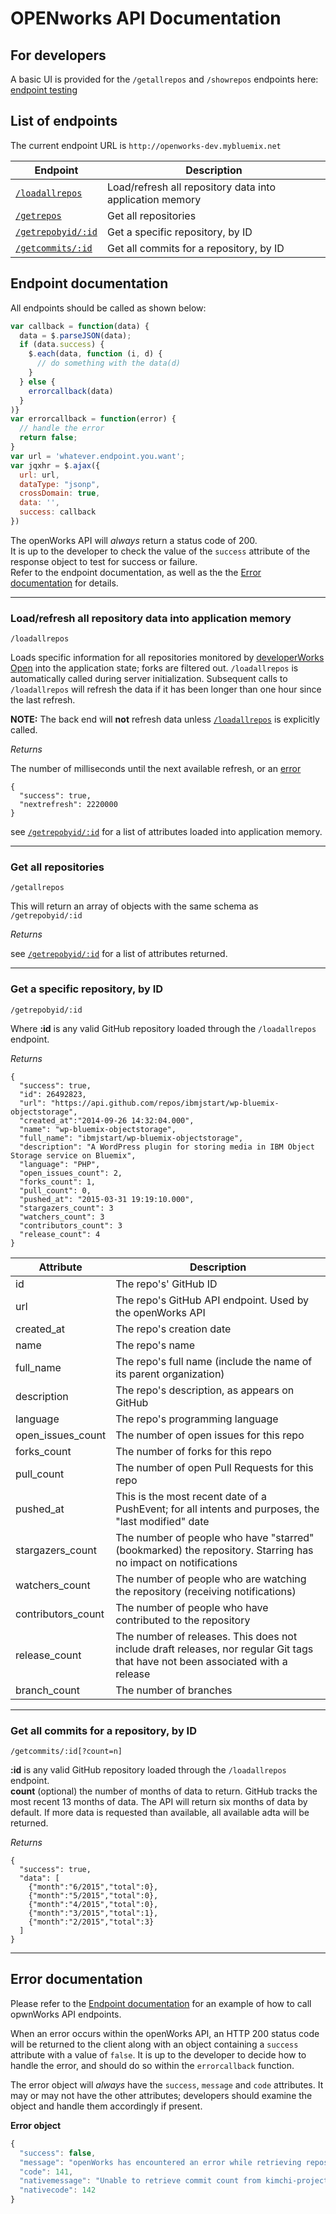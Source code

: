 # OPENworks API Documentation

## For developers
A basic UI is provided for the `/getallrepos` and `/showrepos` endpoints here: [endpoint testing](http://openworks-dev.mybluemix.net)

## List of endpoints
The current endpoint URL is `http://openworks-dev.mybluemix.net`

| Endpoint | Description |
| -------- | ----------- |
| [`/loadallrepos`](#loadallrepos) | Load/refresh all repository data into application memory
| [`/getrepos`](#getrepos) | Get all repositories
| [`/getrepobyid/:id`](#getrepobyid) | Get a specific repository, by ID
| [`/getcommits/:id`](#getcommitsbyid) | Get all commits for a repository, by ID

## <a name="endpointdocumentation"></a>Endpoint documentation
All endpoints should be called as shown below:

``` javascript
var callback = function(data) {  
  data = $.parseJSON(data);
  if (data.success) {
    $.each(data, function (i, d) {  
      // do something with the data(d)  
    }  
  } else {
    errorcallback(data)
  }
)}    
var errorcallback = function(error) {  
  // handle the error  
  return false;  
}   
var url = 'whatever.endpoint.you.want';  
var jqxhr = $.ajax({  
  url: url,  
  dataType: "jsonp",  
  crossDomain: true,  
  data: '',  
  success: callback
})
```

The openWorks API will *always* return a status code of 200.  
It is up to the developer to check the value of the `success` attribute of the response object to test for success or failure.  
Refer to the endpoint documentation, as well as the the [Error documentation](#errors) for details.

---
### <a name="loadallrepos"></a>Load/refresh all repository data into application memory
`/loadallrepos`

Loads specific information for all repositories monitored by [developerWorks Open](https://developer.ibm.com/open/) into the application state; forks are filtered out.
`/loadallrepos` is automatically called during server initialization.  Subsequent calls to `/loadallrepos` will refresh the data if it has been longer than one hour since the last refresh.  

**NOTE:** The back end will **not** refresh data unless [`/loadallrepos`](#loadallrepos) is explicitly called.

*Returns*

The number of milliseconds until the next available refresh, or an [error](#errors)

```
{  
  "success": true,  
  "nextrefresh": 2220000  
}  
```

see [`/getrepobyid/:id`](#getrepobyid) for a list of attributes loaded into application memory.

---
### <a name="getrepos"></a>Get all repositories
`/getallrepos`

This will return an array of objects with the same schema as `/getrepobyid/:id`

*Returns*

see [`/getrepobyid/:id`](#getrepobyid) for a list of attributes returned.

---
### <a name="getrepobyid"></a>Get a specific repository, by ID
`/getrepobyid/:id`

Where **:id** is any valid GitHub repository loaded through the `/loadallrepos` endpoint.

*Returns*

```
{  
  "success": true,  
  "id": 26492823,  
  "url": "https://api.github.com/repos/ibmjstart/wp-bluemix-objectstorage",  
  "created_at":"2014-09-26 14:32:04.000",
  "name": "wp-bluemix-objectstorage",  
  "full_name": "ibmjstart/wp-bluemix-objectstorage",  
  "description": "A WordPress plugin for storing media in IBM Object Storage service on Bluemix",  
  "language": "PHP",  
  "open_issues_count": 2,  
  "forks_count": 1,  
  "pull_count": 0,  
  "pushed_at": "2015-03-31 19:19:10.000",  
  "stargazers_count": 3  
  "watchers_count": 3  
  "contributors_count": 3  
  "release_count": 4
}  
```

| Attribute | Description |
| --------- | ----------- |
| id | The repo's' GitHub ID |
| url | The repo's GitHub API endpoint.  Used by the openWorks API |
| created_at | The repo's creation date |
| name | The repo's name |
| full_name | The repo's full name (include the name of its parent organization) |
| description | The repo's description, as appears on GitHub |
| language | The repo's programming language |
| open_issues_count | The number of open issues for this repo |
| forks_count | The number of forks for this repo |
| pull_count | The number of open Pull Requests for this repo |
| pushed_at | This is the most recent date of a PushEvent; for all intents and purposes, the "last modified" date |
| stargazers_count | The number of people who have "starred" (bookmarked) the repository.  Starring has no impact on notifications |
| watchers_count | The number of people who are watching the repository (receiving notifications)  |
| contributors_count | The number of people who have contributed to the repository |
| release_count | The number of releases.  This does not include draft releases, nor regular Git tags that have not been associated with a release |
| branch_count | The number of branches |


---
### <a name="getcommitsbyid"></a>Get all commits for a repository, by ID
`/getcommits/:id[?count=n]`

**:id** is any valid GitHub repository loaded through the `/loadallrepos` endpoint.  
**count** (optional) the number of months of data to return.  GitHub tracks the most recent 13 months of data.  The API will return six months of data by default.  If more data is requested than available, all available adta will be returned.

*Returns*

```
{
  "success": true,
  "data": [
    {"month":"6/2015","total":0},
    {"month":"5/2015","total":0},
    {"month":"4/2015","total":0},
    {"month":"3/2015","total":1},
    {"month":"2/2015","total":3}
  ]
}
```

---
## <a name="errors"></a>Error documentation

Please refer to the [Endpoint documentation](endpointdocumentation) for an example of how to call opwnWorks API endpoints.

When an error occurs within the openWorks API, an HTTP 200 status code will be returned to the client
along with an object containing a `success` attribute with a value of `false`.  It is up to the developer 
to decide how to handle the error, and should do so within the `errorcallback` function.  

The error object will *always* have the `success`, `message` and `code` attributes.  It may or may not have the other attributes;
developers should examine the object and handle them accordingly if present.

**Error object**

``` javascript
{
  "success": false,  
  "message": "openWorks has encountered an error while retrieving repository commit information from GitHub.",
  "code": 141,
  "nativemessage": "Unable to retrieve commit count from kimchi-project/kimchi",
  "nativecode": 142
}
```

